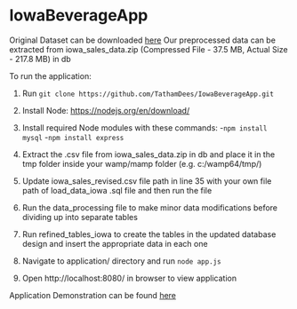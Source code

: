 # IowaBeverageApp

Original Dataset can be downloaded [here](https://data.iowa.gov/Economy/Iowa-Liquor-Sales/m3tr-qhgy/data)
Our preprocessed data can be extracted from iowa_sales_data.zip (Compressed File - 37.5 MB, Actual Size - 217.8 MB) in db

To run the application:

1. Run `git clone https://github.com/TathamDees/IowaBeverageApp.git`

1. Install Node: https://nodejs.org/en/download/
2. Install required Node modules with these commands:
	-`npm install mysql`
	-`npm install express`
	
3. Extract the .csv file from iowa_sales_data.zip in db and place it in the tmp folder inside your wamp/mamp folder (e.g. c:/wamp64/tmp/)

4. Update iowa_sales_revised.csv file path in line 35 with your own file path of load_data_iowa .sql file and then run the file

5. Run the data_processing file to make minor data modifications before dividing up into separate tables

6. Run refined_tables_iowa to create the tables in the updated database design and insert the appropriate data in each one

7. Navigate to application/ directory and run `node app.js`

8. Open http://localhost:8080/ in browser to view application


Application Demonstration can be found [here](https://www.youtube.com/watch?v=RX8i2p9tUPs)
